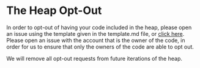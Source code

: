 # The Heap Opt-Out
In order to opt-out of having your code included in the heap, please open an issue using the template given in the template.md file, or [click here](https://github.com/AISE-TUDelft/The-Heap-opt-out/issues/new?template=the-heap-opt-out.md).
Please open an issue with the account that is the owner of the code, in order for us to ensure that only the owners of the code are able to opt out.


We will remove all opt-out requests from future iterations of the heap.
